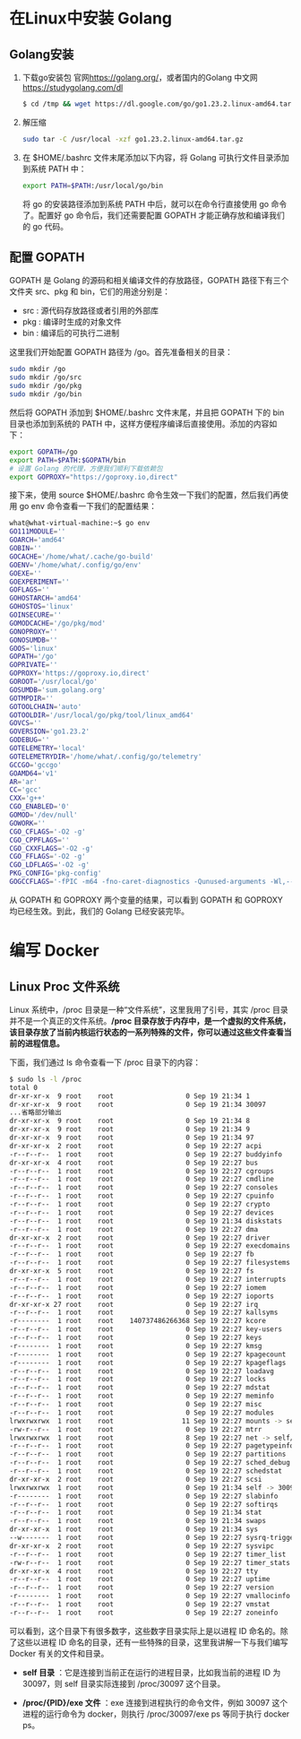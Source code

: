 
# 在Linux中安装 Golang


## Golang安装

1. 下载go安装包 官网<https://golang.org/>，或者国内的Golang 中文网<https://studygolang.com/dl>
   ```bash
   $ cd /tmp && wget https://dl.google.com/go/go1.23.2.linux-amd64.tar.gz
   ```
2. 解压缩
   ```bash
   sudo tar -C /usr/local -xzf go1.23.2.linux-amd64.tar.gz
   ```
3. 在 $HOME/.bashrc 文件末尾添加以下内容，将 Golang 可执行文件目录添加到系统 PATH 中：
   ```bash
   export PATH=$PATH:/usr/local/go/bin
   ```
   将 go 的安装路径添加到系统 PATH 中后，就可以在命令行直接使用 go 命令了。配置好 go 命令后，我们还需要配置 GOPATH 才能正确存放和编译我们的 go 代码。


## 配置 GOPATH

GOPATH 是 Golang 的源码和相关编译文件的存放路径，GOPATH 路径下有三个文件夹 src、pkg 和 bin，它们的用途分别是：

- src : 源代码存放路径或者引用的外部库
- pkg : 编译时生成的对象文件
- bin : 编译后的可执行二进制

这里我们开始配置 GOPATH 路径为 /go。首先准备相关的目录：
```bash
sudo mkdir /go
sudo mkdir /go/src
sudo mkdir /go/pkg
sudo mkdir /go/bin
```

然后将 GOPATH 添加到 $HOME/.bashrc 文件末尾，并且把 GOPATH 下的 bin 目录也添加到系统的 PATH 中，这样方便程序编译后直接使用。添加的内容如下：

```bash
export GOPATH=/go
export PATH=$PATH:$GOPATH/bin
# 设置 Golang 的代理，方便我们顺利下载依赖包
export GOPROXY="https://goproxy.io,direct"
```

接下来，使用 source $HOME/.bashrc 命令生效一下我们的配置，然后我们再使用 go env 命令查看一下我们的配置结果：
```bash
what@what-virtual-machine:~$ go env 
GO111MODULE=''
GOARCH='amd64'
GOBIN=''
GOCACHE='/home/what/.cache/go-build'
GOENV='/home/what/.config/go/env'
GOEXE=''
GOEXPERIMENT=''
GOFLAGS=''
GOHOSTARCH='amd64'
GOHOSTOS='linux'
GOINSECURE=''
GOMODCACHE='/go/pkg/mod'
GONOPROXY=''
GONOSUMDB=''
GOOS='linux'
GOPATH='/go'
GOPRIVATE=''
GOPROXY='https://goproxy.io,direct'
GOROOT='/usr/local/go'
GOSUMDB='sum.golang.org'
GOTMPDIR=''
GOTOOLCHAIN='auto'
GOTOOLDIR='/usr/local/go/pkg/tool/linux_amd64'
GOVCS=''
GOVERSION='go1.23.2'
GODEBUG=''
GOTELEMETRY='local'
GOTELEMETRYDIR='/home/what/.config/go/telemetry'
GCCGO='gccgo'
GOAMD64='v1'
AR='ar'
CC='gcc'
CXX='g++'
CGO_ENABLED='0'
GOMOD='/dev/null'
GOWORK=''
CGO_CFLAGS='-O2 -g'
CGO_CPPFLAGS=''
CGO_CXXFLAGS='-O2 -g'
CGO_FFLAGS='-O2 -g'
CGO_LDFLAGS='-O2 -g'
PKG_CONFIG='pkg-config'
GOGCCFLAGS='-fPIC -m64 -fno-caret-diagnostics -Qunused-arguments -Wl,--no-gc-sections -fmessage-length=0 -ffile-prefix-map=/tmp/go-build3545969532=/tmp/go-build -gno-record-gcc-switches'
```

从 GOPATH 和 GOPROXY 两个变量的结果，可以看到 GOPATH 和 GOPROXY 均已经生效。到此，我们的 Golang 已经安装完毕。

# 编写 Docker

## Linux Proc 文件系统

Linux 系统中，/proc 目录是一种“文件系统”，这里我用了引号，其实 /proc 目录并不是一个真正的文件系统。**/proc 目录存放于内存中，是一个虚拟的文件系统，该目录存放了当前内核运行状态的一系列特殊的文件，你可以通过这些文件查看当前的进程信息。**

下面，我们通过 ls 命令查看一下 /proc 目录下的内容：
```bash
$ sudo ls -l /proc
total 0
dr-xr-xr-x  9 root    root                  0 Sep 19 21:34 1
dr-xr-xr-x  9 root    root                  0 Sep 19 21:34 30097
...省略部分输出
dr-xr-xr-x  9 root    root                  0 Sep 19 21:34 8
dr-xr-xr-x  9 root    root                  0 Sep 19 21:34 9
dr-xr-xr-x  9 root    root                  0 Sep 19 21:34 97
dr-xr-xr-x  2 root    root                  0 Sep 19 22:27 acpi
-r--r--r--  1 root    root                  0 Sep 19 22:27 buddyinfo
dr-xr-xr-x  4 root    root                  0 Sep 19 22:27 bus
-r--r--r--  1 root    root                  0 Sep 19 22:27 cgroups
-r--r--r--  1 root    root                  0 Sep 19 22:27 cmdline
-r--r--r--  1 root    root                  0 Sep 19 22:27 consoles
-r--r--r--  1 root    root                  0 Sep 19 22:27 cpuinfo
-r--r--r--  1 root    root                  0 Sep 19 22:27 crypto
-r--r--r--  1 root    root                  0 Sep 19 22:27 devices
-r--r--r--  1 root    root                  0 Sep 19 21:34 diskstats
-r--r--r--  1 root    root                  0 Sep 19 22:27 dma
dr-xr-xr-x  2 root    root                  0 Sep 19 22:27 driver
-r--r--r--  1 root    root                  0 Sep 19 22:27 execdomains
-r--r--r--  1 root    root                  0 Sep 19 22:27 fb
-r--r--r--  1 root    root                  0 Sep 19 22:27 filesystems
dr-xr-xr-x  5 root    root                  0 Sep 19 22:27 fs
-r--r--r--  1 root    root                  0 Sep 19 22:27 interrupts
-r--r--r--  1 root    root                  0 Sep 19 22:27 iomem
-r--r--r--  1 root    root                  0 Sep 19 22:27 ioports
dr-xr-xr-x 27 root    root                  0 Sep 19 22:27 irq
-r--r--r--  1 root    root                  0 Sep 19 22:27 kallsyms
-r--------  1 root    root    140737486266368 Sep 19 22:27 kcore
-r--r--r--  1 root    root                  0 Sep 19 22:27 key-users
-r--r--r--  1 root    root                  0 Sep 19 22:27 keys
-r--------  1 root    root                  0 Sep 19 22:27 kmsg
-r--------  1 root    root                  0 Sep 19 22:27 kpagecount
-r--------  1 root    root                  0 Sep 19 22:27 kpageflags
-r--r--r--  1 root    root                  0 Sep 19 22:27 loadavg
-r--r--r--  1 root    root                  0 Sep 19 22:27 locks
-r--r--r--  1 root    root                  0 Sep 19 22:27 mdstat
-r--r--r--  1 root    root                  0 Sep 19 22:27 meminfo
-r--r--r--  1 root    root                  0 Sep 19 22:27 misc
-r--r--r--  1 root    root                  0 Sep 19 22:27 modules
lrwxrwxrwx  1 root    root                 11 Sep 19 22:27 mounts -> self/mounts
-rw-r--r--  1 root    root                  0 Sep 19 22:27 mtrr
lrwxrwxrwx  1 root    root                  8 Sep 19 22:27 net -> self/net
-r--r--r--  1 root    root                  0 Sep 19 22:27 pagetypeinfo
-r--r--r--  1 root    root                  0 Sep 19 22:27 partitions
-r--r--r--  1 root    root                  0 Sep 19 22:27 sched_debug
-r--r--r--  1 root    root                  0 Sep 19 22:27 schedstat
dr-xr-xr-x  2 root    root                  0 Sep 19 22:27 scsi
lrwxrwxrwx  1 root    root                  0 Sep 19 21:34 self -> 30097
-r--------  1 root    root                  0 Sep 19 22:27 slabinfo
-r--r--r--  1 root    root                  0 Sep 19 22:27 softirqs
-r--r--r--  1 root    root                  0 Sep 19 21:34 stat
-r--r--r--  1 root    root                  0 Sep 19 21:34 swaps
dr-xr-xr-x  1 root    root                  0 Sep 19 21:34 sys
--w-------  1 root    root                  0 Sep 19 22:27 sysrq-trigger
dr-xr-xr-x  2 root    root                  0 Sep 19 22:27 sysvipc
-r--r--r--  1 root    root                  0 Sep 19 22:27 timer_list
-rw-r--r--  1 root    root                  0 Sep 19 22:27 timer_stats
dr-xr-xr-x  4 root    root                  0 Sep 19 22:27 tty
-r--r--r--  1 root    root                  0 Sep 19 22:27 uptime
-r--r--r--  1 root    root                  0 Sep 19 22:27 version
-r--------  1 root    root                  0 Sep 19 22:27 vmallocinfo
-r--r--r--  1 root    root                  0 Sep 19 22:27 vmstat
-r--r--r--  1 root    root                  0 Sep 19 22:27 zoneinfo
```
可以看到，这个目录下有很多数字，这些数字目录实际上是以进程 ID 命名的。除了这些以进程 ID 命名的目录，还有一些特殊的目录，这里我讲解一下与我们编写 Docker 有关的文件和目录。

- **self 目录** ：它是连接到当前正在运行的进程目录，比如我当前的进程 ID 为 30097，则 self 目录实际连接到 /proc/30097 这个目录。

- **/proc/{PID}/exe 文件** ：exe 连接到进程执行的命令文件，例如 30097 这个进程的运行命令为 docker，则执行 /proc/30097/exe ps 等同于执行 docker ps。



